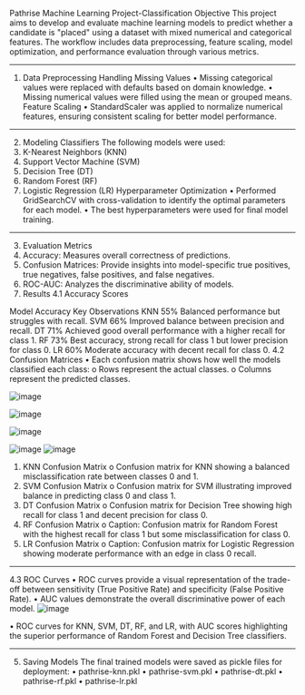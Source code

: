 Pathrise Machine Learning Project-Classification
Objective
This project aims to develop and evaluate machine learning models to predict whether a candidate is "placed" using a dataset with mixed numerical and categorical features. The workflow includes data preprocessing, feature scaling, model optimization, and performance evaluation through various metrics.
________________________________________
1. Data Preprocessing
Handling Missing Values
•	Missing categorical values were replaced with defaults based on domain knowledge.
•	Missing numerical values were filled using the mean or grouped means.
Feature Scaling
•	StandardScaler was applied to normalize numerical features, ensuring consistent scaling for better model performance.
________________________________________
2. Modeling
Classifiers
The following models were used:
1.	K-Nearest Neighbors (KNN)
2.	Support Vector Machine (SVM)
3.	Decision Tree (DT)
4.	Random Forest (RF)
5.	Logistic Regression (LR)
Hyperparameter Optimization
•	Performed GridSearchCV with cross-validation to identify the optimal parameters for each model.
•	The best hyperparameters were used for final model training.
________________________________________
3. Evaluation
Metrics
1.	Accuracy: Measures overall correctness of predictions.
2.	Confusion Matrices: Provide insights into model-specific true positives, true negatives, false positives, and false negatives.
3.	ROC-AUC: Analyzes the discriminative ability of models.
4. Results
4.1 Accuracy Scores
  
Model	Accuracy	Key Observations
KNN	55%	Balanced performance but struggles with recall.
SVM	66%	Improved balance between precision and recall.
DT	71%	Achieved good overall performance with a higher recall for class 1.
RF	73%	Best accuracy, strong recall for class 1 but lower precision for class 0.
LR	60%	Moderate accuracy with decent recall for class 0.
4.2 Confusion Matrices
•	Each confusion matrix shows how well the models classified each class:
o	Rows represent the actual classes.
o	Columns represent the predicted classes.
 
![image](https://github.com/user-attachments/assets/c481e32c-13f8-42d6-acb6-fed5eacbb6e8)

 ![image](https://github.com/user-attachments/assets/af234e50-62e0-492a-9237-2486f498618a)

 ![image](https://github.com/user-attachments/assets/7288a8a6-fb8a-4606-b31a-dad8db95eb24)

![image](https://github.com/user-attachments/assets/84516b1f-f2ae-43cb-a045-ef9f016dad4f)
![image](https://github.com/user-attachments/assets/fd266281-e541-4186-af79-3721c6d0ea63)

 
 


1.	KNN Confusion Matrix
o	Confusion matrix for KNN showing a balanced misclassification rate between classes 0 and 1.
2.	SVM Confusion Matrix
o	Confusion matrix for SVM illustrating improved balance in predicting class 0 and class 1.
3.	DT Confusion Matrix
o	Confusion matrix for Decision Tree showing high recall for class 1 and decent precision for class 0.
4.	RF Confusion Matrix
o	Caption: Confusion matrix for Random Forest with the highest recall for class 1 but some misclassification for class 0.
5.	LR Confusion Matrix
o	Caption: Confusion matrix for Logistic Regression showing moderate performance with an edge in class 0 recall.
________________________________________
4.3 ROC Curves
•	ROC curves provide a visual representation of the trade-off between sensitivity (True Positive Rate) and specificity (False Positive Rate).
•	AUC values demonstrate the overall discriminative power of each model.
![image](https://github.com/user-attachments/assets/23554a77-e31f-4666-a76c-4fbc7048e0cd)

 
•	ROC curves for KNN, SVM, DT, RF, and LR, with AUC scores highlighting the superior performance of Random Forest and Decision Tree classifiers.
________________________________________
5. Saving Models
The final trained models were saved as pickle files for deployment:
•	pathrise-knn.pkl
•	pathrise-svm.pkl
•	pathrise-dt.pkl
•	pathrise-rf.pkl
•	pathrise-lr.pkl
